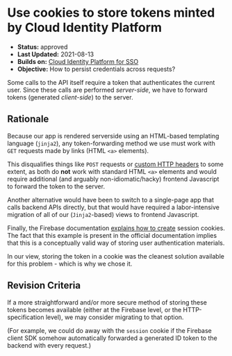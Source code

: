 # Use cookies to store tokens minted by Cloud Identity Platform

* **Status:** approved
* **Last Updated:** 2021-08-13
* **Builds on:** [Cloud Identity Platform for SSO](2021-08-13-session-cookies.md)
* **Objective:** How to persist credentials across requests?

Some calls to the API itself require a token that authenticates the current user. Since these calls
are performed _server-side_, we have to forward tokens (generated _client-side_) to the server.

## Rationale

Because our app is rendered serverside using an HTML-based templating language (`jinja2`),
any token-forwarding method we use must work with `GET` requests made by links (HTML `<a>` elements).

This disqualifies things like `POST` requests or [custom HTTP headers](https://stackoverflow.com/questions/3047711/custom-http-request-headers-in-html) to some extent, as both
do **not** work with standard HTML `<a>` elements and would require additional (and arguably non-idiomatic/hacky) frontend Javascript
to forward the token to the server.

Another alternative would have been to switch to a single-page app that calls backend APIs directly,
but that would have required a labor-intensive migration of all of our (`Jinja2`-based) views to frontend Javascript.

Finally, the Firebase documentation [explains how to create](https://firebase.google.com/docs/auth/admin/manage-cookies#create_session_cookie)
session cookies. The fact that this example is present in the official documentation implies
that this is a conceptually valid way of storing user authentication materials.

In our view, storing the token in a cookie was the cleanest solution
available for this problem - which is why we chose it.

## Revision Criteria

If a more straightforward and/or more secure method of storing these tokens becomes available
(either at the Firebase level, or the HTTP-specification level), we may consider migrating to that option.

(For example, we could do away with the `session` cookie if the Firebase client SDK somehow automatically forwarded a generated ID token to the backend with every request.)
